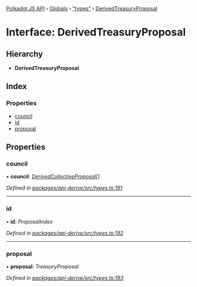 [Polkadot JS API](../README.md) › [Globals](../globals.md) › ["types"](../modules/_types_.md) › [DerivedTreasuryProposal](_types_.derivedtreasuryproposal.md)

# Interface: DerivedTreasuryProposal

## Hierarchy

* **DerivedTreasuryProposal**

## Index

### Properties

* [council](_types_.derivedtreasuryproposal.md#council)
* [id](_types_.derivedtreasuryproposal.md#id)
* [proposal](_types_.derivedtreasuryproposal.md#proposal)

## Properties

###  council

• **council**: *[DerivedCollectiveProposal](_types_.derivedcollectiveproposal.md)[]*

*Defined in [packages/api-derive/src/types.ts:191](https://github.com/polkadot-js/api/blob/72e9474f6f/packages/api-derive/src/types.ts#L191)*

___

###  id

• **id**: *ProposalIndex*

*Defined in [packages/api-derive/src/types.ts:192](https://github.com/polkadot-js/api/blob/72e9474f6f/packages/api-derive/src/types.ts#L192)*

___

###  proposal

• **proposal**: *TreasuryProposal*

*Defined in [packages/api-derive/src/types.ts:193](https://github.com/polkadot-js/api/blob/72e9474f6f/packages/api-derive/src/types.ts#L193)*
